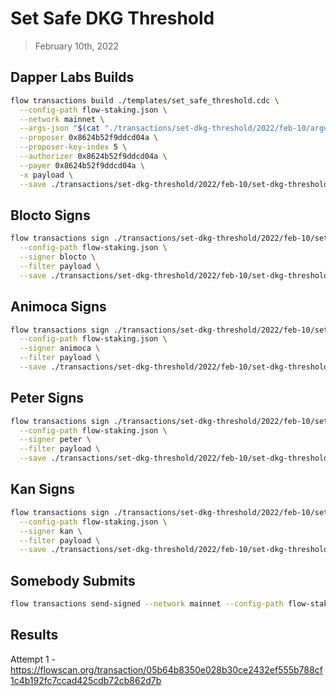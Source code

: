 # Set Safe DKG Threshold

> February 10th, 2022

## Dapper Labs Builds

```sh
flow transactions build ./templates/set_safe_threshold.cdc \
  --config-path flow-staking.json \
  --network mainnet \
  --args-json "$(cat "./transactions/set-dkg-threshold/2022/feb-10/arguments.json")" \
  --proposer 0x8624b52f9ddcd04a \
  --proposer-key-index 5 \
  --authorizer 0x8624b52f9ddcd04a \
  --payer 0x8624b52f9ddcd04a \
  -x payload \
  --save ./transactions/set-dkg-threshold/2022/feb-10/set-dkg-threshold-feb-10-unsigned.rlp
```

## Blocto Signs

```sh
flow transactions sign ./transactions/set-dkg-threshold/2022/feb-10/set-dkg-threshold-feb-10-unsigned.rlp \
  --config-path flow-staking.json \
  --signer blocto \
  --filter payload \
  --save ./transactions/set-dkg-threshold/2022/feb-10/set-dkg-threshold-feb-10-sig-1.rlp
```

## Animoca Signs

```sh
flow transactions sign ./transactions/set-dkg-threshold/2022/feb-10/set-dkg-threshold-feb-10-sig-1.rlp \
  --config-path flow-staking.json \
  --signer animoca \
  --filter payload \
  --save ./transactions/set-dkg-threshold/2022/feb-10/set-dkg-threshold-feb-10-sig-2.rlp
```

## Peter Signs

```sh
flow transactions sign ./transactions/set-dkg-threshold/2022/feb-10/set-dkg-threshold-feb-10-sig-2.rlp \
  --config-path flow-staking.json \
  --signer peter \
  --filter payload \
  --save ./transactions/set-dkg-threshold/2022/feb-10/set-dkg-threshold-feb-10-sig-3.rlp
```

## Kan Signs

```sh
flow transactions sign ./transactions/set-dkg-threshold/2022/feb-10/set-dkg-threshold-feb-10-sig-3.rlp \
  --config-path flow-staking.json \
  --signer kan \
  --filter payload \
  --save ./transactions/set-dkg-threshold/2022/feb-10/set-dkg-threshold-feb-10-sig-complete.rlp
```


## Somebody Submits

```sh
flow transactions send-signed --network mainnet --config-path flow-staking.json ./transactions/set-dkg-threshold/2022/feb-10/set-dkg-threshold-feb-10-sig-complete.rlp
```

## Results

Attempt 1 - https://flowscan.org/transaction/05b64b8350e028b30ce2432ef555b788cf1c4b192fc7ccad425cdb72cb862d7b
